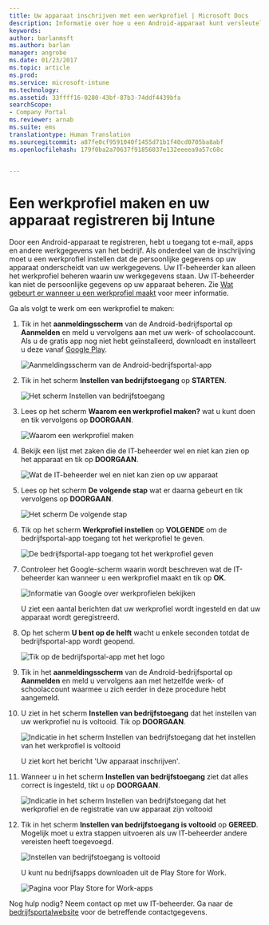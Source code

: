```yaml
---
title: Uw apparaat inschrijven met een werkprofiel | Microsoft Docs
description: Informatie over hoe u een Android-apparaat kunt versleutelen
keywords: 
author: barlanmsft
ms.author: barlan
manager: angrobe
ms.date: 01/23/2017
ms.topic: article
ms.prod: 
ms.service: microsoft-intune
ms.technology: 
ms.assetid: 33ffff16-0280-43bf-87b3-74ddf4439bfa
searchScope:
- Company Portal
ms.reviewer: arnab
ms.suite: ems
translationtype: Human Translation
ms.sourcegitcommit: a87fe0cf9591040f1455d71b1f40cd0705ba8abf
ms.openlocfilehash: 179f0ba2a70637f91856037e132eeeea9a57c68c


---
```



# <a name="create-a-work-profile-and-enroll-your-device-in-intune"></a>Een werkprofiel maken en uw apparaat registreren bij Intune

Door een Android-apparaat te registreren, hebt u toegang tot e-mail, apps en andere werkgegevens van het bedrijf. Als onderdeel van de inschrijving moet u een werkprofiel instellen dat de persoonlijke gegevens op uw apparaat onderscheidt van uw werkgegevens. Uw IT-beheerder kan alleen het werkprofiel beheren waarin uw werkgegevens staan. Uw IT-beheerder kan niet de persoonlijke gegevens op uw apparaat beheren. Zie [Wat gebeurt er wanneer u een werkprofiel maakt](what-happens-when-you-create-a-work-profile-android.md) voor meer informatie.

Ga als volgt te werk om een werkprofiel te maken:

1.  Tik in het **aanmeldingsscherm** van de Android-bedrijfsportal op **Aanmelden** en meld u vervolgens aan met uw werk- of schoolaccount. Als u de gratis app nog niet hebt geïnstalleerd, downloadt en installeert u deze vanaf [Google Play](http://play.google.com/store/apps/details?id=com.microsoft.windowsintune.companyportal).

    ![Aanmeldingsscherm van de Android-bedrijfsportal-app](./media/and-enroll-0-welcome-screen.png)

2. Tik in het scherm **Instellen van bedrijfstoegang** op **STARTEN**.

    ![Het scherm Instellen van bedrijfstoegang](./media/andr-afw-begin-company-access-setup.png)

3.  Lees op het scherm **Waarom een werkprofiel maken?** wat u kunt doen en tik vervolgens op **DOORGAAN**.

    ![Waarom een werkprofiel maken](./media/andr-afw-why-create-a-work-profile.png)

4.  Bekijk een lijst met zaken die de IT-beheerder wel en niet kan zien op het apparaat en tik op **DOORGAAN**.

    ![Wat de IT-beheerder wel en niet kan zien op uw apparaat](./media/andr-afw-what-it-can-see-on-your-device.png)

5.  Lees op het scherm **De volgende stap** wat er daarna gebeurt en tik vervolgens op **DOORGAAN**.

    ![Het scherm De volgende stap](./media/andr-afw-what-comes-next.png)

6. Tik op het scherm **Werkprofiel instellen** op **VOLGENDE** om de bedrijfsportal-app toegang tot het werkprofiel te geven.

    ![De bedrijfsportal-app toegang tot het werkprofiel geven](./media/andr-afw-tap-next-to-set-up-work-profile.png)

7. Controleer het Google-scherm waarin wordt beschreven wat de IT-beheerder kan wanneer u een werkprofiel maakt en tik op **OK**.

    ![Informatie van Google over werkprofielen bekijken](./media/andr-afw-google-screen-what-it-can-do.png)

    U ziet een aantal berichten dat uw werkprofiel wordt ingesteld en dat uw apparaat wordt geregistreerd.

8. Op het scherm **U bent op de helft** wacht u enkele seconden totdat de bedrijfsportal-app wordt geopend.

    ![Tik op de bedrijfsportal-app met het logo](./media/andr-afw-tap-work-badged-company-portal-icon2.png)

9. Tik in het **aanmeldingsscherm** van de Android-bedrijfsportal op **Aanmelden** en meld u vervolgens aan met hetzelfde werk- of schoolaccount waarmee u zich eerder in deze procedure hebt aangemeld.

10. U ziet in het scherm **Instellen van bedrijfstoegang** dat het instellen van uw werkprofiel nu is voltooid. Tik op **DOORGAAN**.

    ![Indicatie in het scherm Instellen van bedrijfstoegang dat het instellen van het werkprofiel is voltooid](./media/andr-afw-work-profile-now-set-up.png)

    U ziet kort het bericht 'Uw apparaat inschrijven'.

11. Wanneer u in het scherm **Instellen van bedrijfstoegang** ziet dat alles correct is ingesteld, tikt u op **DOORGAAN**.

    ![Indicatie in het scherm Instellen van bedrijfstoegang dat het werkprofiel en de registratie van uw apparaat zijn voltooid](./media/andr-afw-company-access-setup-green-checks.png)

12. Tik in het scherm **Instellen van bedrijfstoegang is voltooid** op **GEREED**. Mogelijk moet u extra stappen uitvoeren als uw IT-beheerder andere vereisten heeft toegevoegd.

    ![Instellen van bedrijfstoegang is voltooid](./media/andr-afw-company-access-setup-complete.png)

    U kunt nu bedrijfsapps downloaden uit de Play Store for Work.

    ![Pagina voor Play Store for Work-apps](./media/andr-afw-tap-work-play-store-icon.png)

Nog hulp nodig? Neem contact op met uw IT-beheerder. Ga naar de [bedrijfsportalwebsite](http://portal.manage.microsoft.com) voor de betreffende contactgegevens.



<!--HONumber=Jan17_HO4-->


